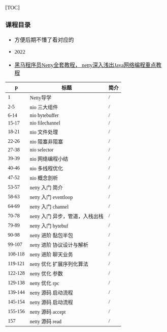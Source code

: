 <span  style="font-family: Simsun,serif; font-size: 17px; ">

[TOC]

### 课程目录

- 方便后期不懂了看对应的

- 2022
- [黑马程序员Netty全套教程， netty深入浅出Java网络编程重点教程](https://www.bilibili.com/video/BV1py4y1E7oA)

| p | 标题 | 简介 |
|---------|---------------|------|
|       1 | Netty导学 | / |
|     2-5 | nio 三大组件 | / |
|    6-14 | nio bytebuffer | / |
|   15-17 | nio filechannel | / |
|   18-21 | nio 文件处理 | / |
|   22-26 | nio 阻塞非阻塞 | / |
|   27-38 | nio selector | / |
|   39-39 | nio 网络编程小结 | / |
|   40-46 | nio 多线程优化 | / |
|   47-52 | nio 概念剖析 | / |
|   53-57 | netty 入门 简介 | / |
|   58-63 | netty 入门 eventloop | / |
|   64-69 | netty 入门 channel | / |
|   70-78 | netty 入门 异步，管道，入栈出栈 | / |
|   79-89 | netty 入门 bytebuf | / |
|   90-98 | netty 进阶 黏包半包 | / |
|  99-107 | netty 进阶 协议设计与解析 | / |
| 108-118 | netty 进阶 聊天业务 | / |
| 119-121 | netty 优化 扩展序列化算法 | / |
| 122-128 | netty 优化 参数 | / |
| 129-138 | netty 优化 rpc | / |
| 139-144 | netty 源码 启动流程 | / |
| 145-154 | netty 源码 启动流程 | / |
| 155-156 | netty 源码 accept | / |
| 157     | netty 源码 read | / |

</span>